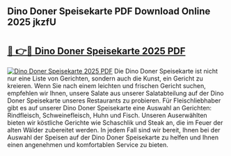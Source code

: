 ## Dino Doner Speisekarte PDF Download Online 2025 jkzfU

# <h2><a href="http://gc5e14.nevu.top/?p=Dino+Doner+Speisekarte">🔗 👉🔴 Dino Doner Speisekarte 2025 PDF</a></h2>

[![Dino Doner Speisekarte 2025 PDF](https://i.imgur.com/dBaPXMq.png)](http://gc5e14.nevu.top/?p=Dino+Doner+Speisekarte)
Die Dino Doner Speisekarte ist nicht nur eine Liste von Gerichten, sondern auch die Kunst, ein Gericht zu kreieren. Wenn Sie nach einem leichten und frischen Gericht suchen, empfehlen wir Ihnen, unsere Salate aus unserer Salatabteilung auf der Dino Doner Speisekarte unseres Restaurants zu probieren. Für Fleischliebhaber gibt es auf unserer Dino Doner Speisekarte eine Auswahl an Gerichten: Rindfleisch, Schweinefleisch, Huhn und Fisch. Unseren Auserwählten bieten wir köstliche Gerichte wie Schaschlik und Steak an, die im Feuer der alten Wälder zubereitet werden. In jedem Fall sind wir bereit, Ihnen bei der Auswahl der Speisen auf der Dino Doner Speisekarte zu helfen und Ihnen einen angenehmen und komfortablen Service zu bieten.

